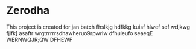 # Zerodha
This project is created for jan batch
fhslkjg
hdfkkg
kuisf
hlwef
sef
wdjkwg
fjlfk[
asaftr
wrgtrrrrrsdhawheruo9rpwrlw
dfhuieufo
seaeqE  
WERNWQJR;QW
DFHEWF
